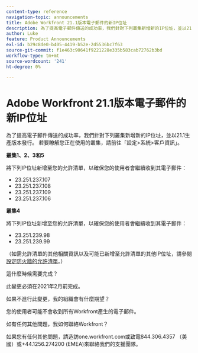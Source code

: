 ```yaml
---
content-type: reference
navigation-topic: announcements
title: Adobe Workfront 21.1版本電子郵件的新IP位址
description: 為了提高電子郵件傳送的成功率，我們針對下列叢集新增新的IP位址，並以21.1生產版本發行。 若要找出您執行個體所在的叢集，請前往Setup &amp； System &amp； Gt； Customer Info。
author: Luke
feature: Product Announcements
exl-id: b29c8de0-b405-4419-b52e-2d5536bc7f63
source-git-commit: f1e463c90641f9221228e335b583cab72762b3bd
workflow-type: tm+mt
source-wordcount: '241'
ht-degree: 0%

---
```


# Adobe Workfront 21.1版本電子郵件的新IP位址

為了提高電子郵件傳送的成功率，我們針對下列叢集新增新的IP位址，並以21.1生產版本發行。 若要瞭解您正在使用的叢集，請前往「設定>系統>客戶資訊」。

**叢集1、2、3和5**

將下列IP位址新增至您的允許清單，以確保您的使用者會繼續收到其電子郵件：

* 23.251.237.107
* 23.251.237.108
* 23.251.237.109
* 23.251.237.106

**叢集4**

將下列IP位址新增至您的允許清單，以確保您的使用者會繼續收到其電子郵件：

* 23.251.239.98
* 23.251.239.99

（如需允許清單的其他相關資訊以及可能已新增至允許清單的其他IP位址，請參閱[設定防火牆的允許清單](../../../administration-and-setup/get-started-wf-administration/configure-your-firewall.md)。）

這什麼時候需要完成？

此變更必須在2021年2月前完成。

如果不進行此變更，我的組織會有什麼期望？

您的使用者可能不會收到所有Workfront產生的電子郵件。

如有任何其他問題，我如何聯絡Workfront？

如果您有任何其他問題，請造訪one.workfront.com或致電844.306.4357 （美國）或+44.1256.274200 (EMEA)來聯絡我們的支援團隊。
